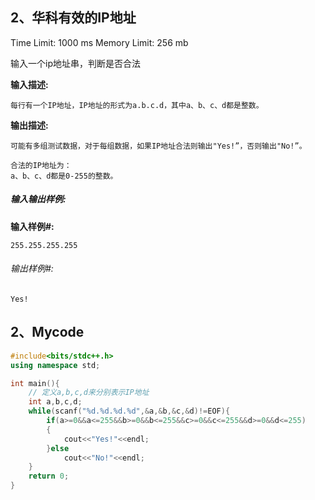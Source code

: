 ## 2、华科有效的IP地址

Time Limit: 1000 ms
Memory Limit: 256 mb

输入一个ip地址串，判断是否合法

**输入描述:**

```
每行有一个IP地址，IP地址的形式为a.b.c.d，其中a、b、c、d都是整数。
```

**输出描述:**

```
可能有多组测试数据，对于每组数据，如果IP地址合法则输出"Yes!”，否则输出"No!”。

合法的IP地址为：
a、b、c、d都是0-255的整数。
```

##### 输入输出样例:

**输入样例#:**

```
255.255.255.255
```

###### 输出样例#:

```
Yes!
```

## 2、Mycode

```c++
#include<bits/stdc++.h>
using namespace std;

int main(){
	// 定义a,b,c,d来分别表示IP地址
    int a,b,c,d;
    while(scanf("%d.%d.%d.%d",&a,&b,&c,&d)!=EOF){
        if(a>=0&&a<=255&&b>=0&&b<=255&&c>=0&&c<=255&&d>=0&&d<=255)
        {
            cout<<"Yes!"<<endl;
        }else
            cout<<"No!"<<endl;
    }
    return 0;
}
```


